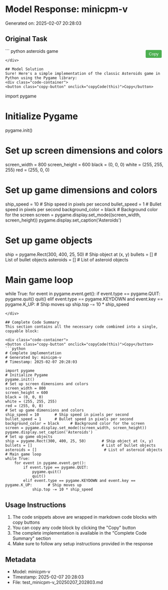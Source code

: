 # Model Response: minicpm-v
Generated on: 2025-02-07 20:28:03


<style>
.copy-button {
    position: absolute;
    top: 5px;
    right: 5px;
    padding: 5px 10px;
    background-color: #4CAF50;
    color: white;
    border: none;
    border-radius: 3px;
    cursor: pointer;
    z-index: 1;
}
.code-container {
    position: relative;
    margin: 10px 0;
}
.copy-button:hover {
    background-color: #45a049;
}
.copy-button:active {
    background-color: #3d8b40;
}
</style>

<script>
function copyCode(buttonElement) {
    const codeBlock = buttonElement.parentElement.querySelector('code');
    const range = document.createRange();
    range.selectNode(codeBlock);
    window.getSelection().removeAllRanges();
    window.getSelection().addRange(range);
    try {
        document.execCommand('copy');
        buttonElement.textContent = 'Copied!';
        setTimeout(() => {
            buttonElement.textContent = 'Copy';
        }, 2000);
    } catch(e) {
        console.error('Failed to copy text:', e);
        buttonElement.textContent = 'Failed to copy';
    }
    window.getSelection().removeAllRanges();
}
</script>


## Original Task
<div class="code-container">
<button class="copy-button" onclick="copyCode(this)">Copy</button>
```
python asteroids game

```
</div>

## Model Solution
Sure! Here's a simple implementation of the classic Asteroids game in Python using the Pygame library:
<div class="code-container">
<button class="copy-button" onclick="copyCode(this)">Copy</button>
```
import pygame
# Initialize Pygame
pygame.init()
# Set up screen dimensions and colors
screen_width = 800
screen_height = 600
black = (0, 0, 0)
white = (255, 255, 255)
red = (255, 0, 0)
# Set up game dimensions and colors
ship_speed = 10       # Ship speed in pixels per second
bullet_speed = 1      # Bullet speed in pixels per second
background_color = black     # Background color for the screen
screen = pygame.display.set_mode((screen_width, screen_height))
pygame.display.set_caption('Asteroids')
# Set up game objects
ship = pygame.Rect(300, 400, 25, 50)       # Ship object at (x, y)
bullets = []                               # List of bullet objects
asteroids = []                              # List of asteroid objects
# Main game loop
while True:
    for event in pygame.event.get():
        if event.type == pygame.QUIT:
            pygame.quit()
            quit()
        elif event.type == pygame.KEYDOWN and event.key == pygame.K_UP:       # Ship moves up
            ship.top -= 10 * ship_speed
```
</div>

## Complete Code Summary
This section contains all the necessary code combined into a single, copyable block:

<div class="code-container">
<button class="copy-button" onclick="copyCode(this)">Copy</button>
```python
# Complete implementation
# Generated by: minicpm-v
# Timestamp: 2025-02-07 20:28:03

import pygame
# Initialize Pygame
pygame.init()
# Set up screen dimensions and colors
screen_width = 800
screen_height = 600
black = (0, 0, 0)
white = (255, 255, 255)
red = (255, 0, 0)
# Set up game dimensions and colors
ship_speed = 10       # Ship speed in pixels per second
bullet_speed = 1      # Bullet speed in pixels per second
background_color = black     # Background color for the screen
screen = pygame.display.set_mode((screen_width, screen_height))
pygame.display.set_caption('Asteroids')
# Set up game objects
ship = pygame.Rect(300, 400, 25, 50)       # Ship object at (x, y)
bullets = []                               # List of bullet objects
asteroids = []                              # List of asteroid objects
# Main game loop
while True:
    for event in pygame.event.get():
        if event.type == pygame.QUIT:
            pygame.quit()
            quit()
        elif event.type == pygame.KEYDOWN and event.key == pygame.K_UP:       # Ship moves up
            ship.top -= 10 * ship_speed

```
</div>

## Usage Instructions
1. The code snippets above are wrapped in markdown code blocks with copy buttons
2. You can copy any code block by clicking the "Copy" button
3. The complete implementation is available in the "Complete Code Summary" section
4. Make sure to follow any setup instructions provided in the response

## Metadata
- Model: minicpm-v
- Timestamp: 2025-02-07 20:28:03
- File: test_minicpm-v_20250207_202803.md
